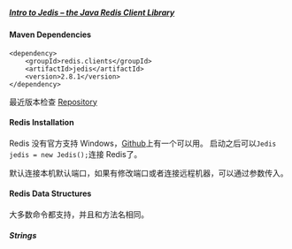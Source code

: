 ##### [Intro to Jedis – the Java Redis Client Library](http://www.baeldung.com/jedis-java-redis-client-library)

#### Maven Dependencies
```
<dependency>
    <groupId>redis.clients</groupId>
    <artifactId>jedis</artifactId>
    <version>2.8.1</version>
</dependency>
```
最近版本检查 [Repository](http://search.maven.org/#search%7Cgav%7C1%7Cg%3A%22redis.clients%22%20AND%20a%3A%22jedis%22)

#### Redis Installation
Redis 没有官方支持 Windows，[Github](https://github.com/MicrosoftArchive/redis)上有一个可以用。
启动之后可以`Jedis jedis = new Jedis();`连接 Redis了。

默认连接本机默认端口，如果有修改端口或者连接远程机器，可以通过参数传入。

#### Redis Data Structures
大多数命令都支持，并且和方法名相同。

##### Strings
